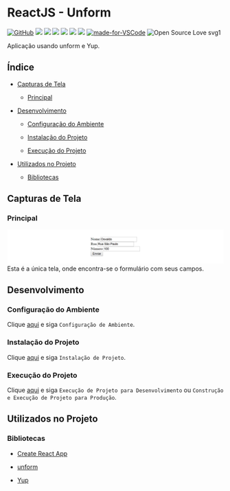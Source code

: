 # ReactJS - Unform

[![GitHub](https://img.shields.io/github/license/mashape/apistatus.svg)](https://github.com/osvaldokalvaitir/reactjs-unform/blob/master/LICENSE)
![](https://img.shields.io/github/package-json/v/osvaldokalvaitir/reactjs-unform.svg)
![](https://img.shields.io/github/last-commit/osvaldokalvaitir/reactjs-unform.svg?color=red)
![](https://img.shields.io/github/languages/top/osvaldokalvaitir/reactjs-unform.svg?color=yellow)
![](https://img.shields.io/github/languages/count/osvaldokalvaitir/reactjs-unform.svg?color=lightgrey)
![](https://img.shields.io/github/languages/code-size/osvaldokalvaitir/reactjs-unform.svg)
![](https://img.shields.io/github/repo-size/osvaldokalvaitir/reactjs-unform.svg?color=blueviolet)
[![made-for-VSCode](https://img.shields.io/badge/Made%20for-VSCode-1f425f.svg)](https://code.visualstudio.com/)
![Open Source Love svg1](https://badges.frapsoft.com/os/v1/open-source.svg?v=103)

Aplicação usando unform e Yup.

## Índice

- [Capturas de Tela](#capturas-de-tela)

  - [Principal](#principal)

- [Desenvolvimento](#desenvolvimento)

  - [Configuração do Ambiente](#configuração-do-ambiente)

  - [Instalação do Projeto](#instalação-do-projeto)

  - [Execução do Projeto](#execução-do-projeto)

- [Utilizados no Projeto](#utilizados-no-projeto)

  - [Bibliotecas](#bibliotecas)

## Capturas de Tela

### Principal

![Main](/.github/assets/main.png)
Esta é a única tela, onde encontra-se o formulário com seus campos.

## Desenvolvimento

### Configuração do Ambiente

Clique [aqui](https://github.com/osvaldokalvaitir/projects-settings/blob/master/README.md) e siga `Configuração de Ambiente`.

### Instalação do Projeto

Clique [aqui](https://github.com/osvaldokalvaitir/projects-settings/blob/master/nodejs/nodejs.md) e siga `Instalação de Projeto`.

### Execução do Projeto

Clique [aqui](https://github.com/osvaldokalvaitir/projects-settings/blob/master/nodejs/libs/create-react-app.md) e siga `Execução de Projeto para Desenvolvimento` ou `Construção e Execução de Projeto para Produção`.

## Utilizados no Projeto

### Bibliotecas

- [Create React App](https://github.com/osvaldokalvaitir/projects-settings/blob/master/nodejs/libs/create-react-app.md)

- [unform](https://github.com/osvaldokalvaitir/projects-settings/blob/master/nodejs/libs/@rocketseat-unform.md)

- [Yup](https://github.com/osvaldokalvaitir/projects-settings/blob/master/nodejs/libs/yup.md)
